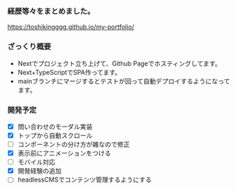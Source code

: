 ### 経歴等々をまとめました。

https://toshikingggg.github.io/my-portfolio/


### ざっくり概要
- Nextでプロジェクト立ち上げて、Github Pageでホスティングしてます。
- Next+TypeScriptでSPA作ってます。
- mainブランチにマージするとテストが回って自動デプロイするようになってます。

### 開発予定
- [x] 問い合わせのモーダル実装
- [x] トップから自動スクロール
- [ ] コンポーネントの分け方が雑なので修正
- [x] 表示前にアニメーションをつける
- [ ] モバイル対応
- [x] 開発経験の追加
- [ ] headlessCMSでコンテンツ管理するようにする
